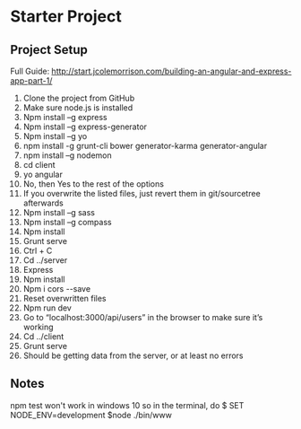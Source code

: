# Starter Project

## Project Setup
Full Guide: http://start.jcolemorrison.com/building-an-angular-and-express-app-part-1/

1.	Clone the project from GitHub
2.	Make sure node.js is installed
3.	Npm install –g express
4.	Npm install –g express-generator
5.	Npm install –g yo
6.	npm install -g grunt-cli bower generator-karma generator-angular
7.	npm install –g nodemon
8.	cd client
9.	yo angular
10.	No, then Yes to the rest of the options
11.	If you overwrite the listed files, just revert them in git/sourcetree afterwards
12.	Npm install –g sass
13.	Npm install –g compass
14.	Npm install
15.	Grunt serve
16.	Ctrl + C
17.	Cd ../server
18.	Express
19.	Npm install
20.	Npm i cors --save
21. Reset overwritten files
22.	Npm run dev
23.	Go to “localhost:3000/api/users” in the browser to make sure it’s working
24.	Cd ../client
25.	Grunt serve
26.	Should be getting data from the server, or at least no errors

## Notes
npm test won't work in windows 10 so in the terminal, do 
$ SET NODE_ENV=development
$node ./bin/www